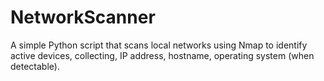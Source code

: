# NetworkScanner
A simple Python script that scans local networks using Nmap to identify active devices, collecting, IP address, hostname, operating system (when detectable).
